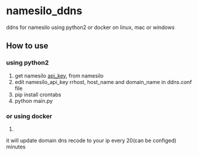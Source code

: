 # namesilo_ddns
ddns for namesilo using python2 or docker on linux, mac or windows

## How to use
### using python2
1. get namesilo [api_key](https://www.namesilo.com/account_api.php), from namesilo
2. edit namesilo_api_key rrhost, host_name and domain_name in ddns.conf file
3. pip install crontabs
4. python main.py

### or using docker
1. 

it will update domain dns recode to your ip every 20(can be configed) minutes
